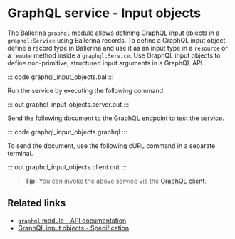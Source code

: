 # GraphQL service - Input objects

The Ballerina `graphql` module allows defining GraphQL input objects in a `graphql:Service` using Ballerina records. To define a GraphQL input object, define a record type in Ballerina and use it as an input type in a `resource` or a `remote` method inside a `graphql:Service`. Use GraphQL input objects to define non-primitive, structured input arguments in a GraphQL API.

::: code graphql_input_objects.bal :::

Run the service by executing the following command.

::: out graphql_input_objects.server.out :::

Send the following document to the GraphQL endpoint to test the service.

::: code graphql_input_objects.graphql :::

To send the document, use the following cURL command in a separate terminal.

::: out graphql_input_objects.client.out :::

>**Tip:** You can invoke the above service via the [GraphQL client](/learn/by-example/graphql-client-query-endpoint/).

## Related links
- [`graphql` module - API documentation](https://lib.ballerina.io/ballerina/graphql/latest)
- [GraphQL input objects - Specification](/spec/graphql/#452-input-objects)
